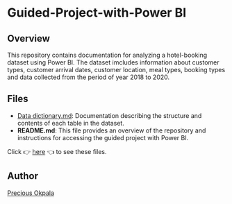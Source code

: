 # Guided-Project-with-Power BI
## Overview
This repository contains documentation for analyzing a hotel-booking dataset using Power BI. The dataset imcludes information about customer types, customer arrival dates, customer location, meal types, booking types and data collected from the period of year 2018 to 2020.
## Files
- [Data dictionary.md](https://docs.google.com/spreadsheets/d/e/2PACX-1vQb2LVAx9HPDzoa2rQkvm9zAGQs2OoslU6JnntTGq9rXcWixs_10aZiwXdKJ81W0lsXU8J_zLNdc_E3/pubhtml?gid=1868586274&single=true): Documentation describing the structure and contents of each table in the dataset.
- **README.md**: This file provides an overview of the repository and instructions for accessing the guided project with Power BI.

Click 👉 [here](https://drive.google.com/drive/folders/1ylgna8ygMuxMlXAbzl1F-It-ZbyxWcXN?usp=sharing) 👈 to see these files.
## Author
[Precious Okpala](https://github.com/Precious-Okpala)

